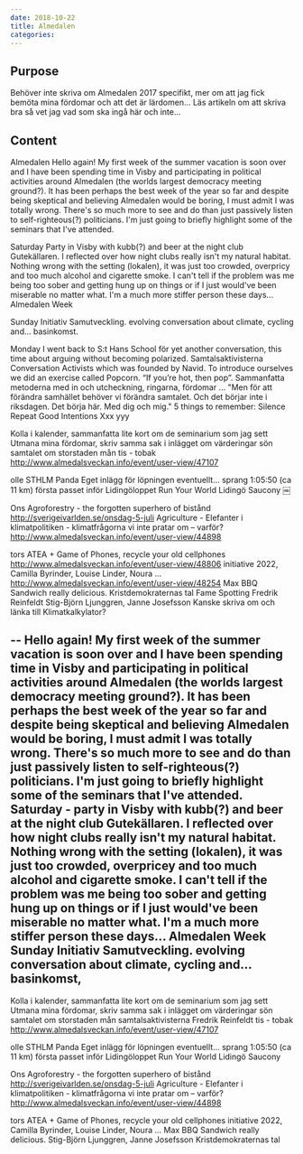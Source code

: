 ```yaml
---
date: 2018-10-22
title: Almedalen
categories:
---
```


## Purpose

Behöver inte skriva om Almedalen 2017 specifikt, mer om att jag fick bemöta mina fördomar och att det är lärdomen... Läs artikeln om att skriva bra så vet jag vad som ska ingå här och inte...

## Content

Almedalen
Hello again!
My first week of the summer vacation is soon over and I have been spending time in Visby and participating in political activities around Almedalen (the worlds largest democracy meeting ground?).
It has been perhaps the best week of the year so far and despite being skeptical and believing Almedalen would be boring, I must admit I was totally wrong. There's so much more to see and do than just passively listen to self-righteous(?) politicians.
I'm just going to briefly highlight some of the seminars that I've attended.

Saturday
Party in Visby with kubb(?) and beer at the night club Gutekällaren. I reflected over how night clubs really isn't my natural habitat. Nothing wrong with the setting (lokalen), it was just too crowded, overpricy and too much alcohol and cigarette smoke. I can't tell if the problem was me being too sober and getting hung up on things or if I just would've been miserable no matter what. I'm a much more stiffer person these days...
Almedalen Week

Sunday
Initiativ Samutveckling. evolving conversation about climate, cycling and... basinkomst.

Monday
I went back to S:t Hans School för yet another conversation, this time about arguing without becoming polarized. Samtalsaktivisterna Conversation Activists which was founded by Navid. To introduce ourselves we did an exercise called Popcorn. “If you’re hot, then pop”. Sammanfatta metoderna med in och utcheckning, ringarna, fördomar …
"Men för att förändra samhället behöver vi förändra samtalet. Och det börjar inte i riksdagen. Det börja här. Med dig och mig."
5 things to remember:
Silence
Repeat
Good Intentions
Xxx
yyy
 
Kolla i kalender, sammanfatta lite kort om de seminarium som jag sett
Utmana mina fördomar, skriv samma sak i inlägget om värderingar
sön
samtalet om storstaden
mån
tis - tobak
http://www.almedalsveckan.info/event/user-view/47107
 
olle STHLM Panda
Eget inlägg för löpningen eventuellt...
sprang 1:05:50 (ca 11 km) första passet inför Lidingöloppet Run Your World Lidingö Saucony
￼
 
Ons
Agroforestry - the forgotten superhero of bistånd http://sverigeivarlden.se/onsdag-5-juli
Agriculture -
Elefanter i klimatpolitiken - klimatfrågorna vi inte pratar om – varför?
http://www.almedalsveckan.info/event/user-view/44898
 
tors
ATEA + Game of Phones, recycle your old cellphones
http://www.almedalsveckan.info/event/user-view/48806
initiative 2022, Camilla Byrinder, Louise Linder, Noura ...
http://www.almedalsveckan.info/event/user-view/48254
Max BBQ Sandwich really delicious.
Kristdemokraternas tal 
Fame Spotting
Fredrik Reinfeldt
 Stig-Björn Ljunggren, Janne Josefsson
Kanske skriva om och länka till Klimatkalkylator?

--
Hello again!
My first week of the summer vacation is soon over and I have been spending time in Visby and participating in political activities around Almedalen (the worlds largest democracy meeting ground?).
It has been perhaps the best week of the year so far and despite being skeptical and believing Almedalen would be boring, I must admit I was totally wrong. There's so much more to see and do than just passively listen to self-righteous(?) politicians.
I'm just going to briefly highlight some of the seminars that I've attended.
Saturday - party in Visby with kubb(?) and beer at the night club Gutekällaren. I reflected over how night clubs really isn't my natural habitat. Nothing wrong with the setting (lokalen), it was just too crowded, overpricey and too much alcohol and cigarette smoke. I can't tell if the problem was me being too sober and getting hung up on things or if I just would've been miserable no matter what. I'm a much more stiffer person these days...
Almedalen Week
Sunday
Initiativ Samutveckling. evolving conversation about climate, cycling and... basinkomst,
---
 
Kolla i kalender, sammanfatta lite kort om de seminarium som jag sett
Utmana mina fördomar, skriv samma sak i inlägget om värderingar
sön
samtalet om storstaden
mån
samtalsaktivisterna
Fredrik Reinfeldt
tis - tobak
http://www.almedalsveckan.info/event/user-view/47107
 
olle STHLM Panda
Eget inlägg för löpningen eventuellt...
sprang 1:05:50 (ca 11 km) första passet inför Lidingöloppet Run Your World Lidingö Saucony

Ons
Agroforestry - the forgotten superhero of bistånd http://sverigeivarlden.se/onsdag-5-juli
Agriculture -
Elefanter i klimatpolitiken - klimatfrågorna vi inte pratar om – varför?
http://www.almedalsveckan.info/event/user-view/44898
 
tors
ATEA + Game of Phones, recycle your old cellphones
initiative 2022, Camilla Byrinder, Louise Linder, Noura ...
Max BBQ Sandwich really delicious.
Stig-Björn Ljunggren, Janne Josefsson
Kristdemokraternas tal
